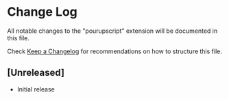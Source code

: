 # Change Log

All notable changes to the "pourupscript" extension will be documented in this file.

Check [Keep a Changelog](http://keepachangelog.com/) for recommendations on how to structure this file.

## [Unreleased]

- Initial release